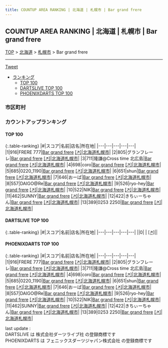 ```yaml
---
title: COUNTUP AREA RANKING | 北海道 | 札幌市 | Bar grand frere
---
```

## COUNTUP AREA RANKING | 北海道 | 札幌市 | Bar grand frere

[TOP](/darts/rank/) > [北海道](/darts/rank/北海道/) > [札幌市](/darts/rank/北海道/札幌市/) > Bar grand frere

___

<a href="https://twitter.com/share?ref_src=twsrc%5Etfw" data-text="COUNTUP AREA RANKING | 北海道札幌市Bar grand frere" class="twitter-share-button" data-hashtags="DARTSLIVE,PHOENIXDARTS,darts,ダーツ" data-show-count="false">Tweet</a>

* [ランキング](#カウントアップランキング)
    * [TOP 100](#top-100)
    * [DARTSLIVE TOP 100](#dartslive-top-100)
    * [PHOENIXDARTS TOP 100](#phoenixdarts-top-100)

### 市区町村

<ul>

</ul>

### カウントアップランキング

#### TOP 100



{:.table-ranking}
|#|スコア|名前|店名|所在地|
|---|---|---|---|---|
|1|916|<span class="rank-name-pd">FRERE 777</span>|<a href="/darts/rank/shops/47048.html">Bar grand frere</a> <a href="https://vs.phoenixdarts.com/jp/shop/shopDetailInfo/s_47048?s_seq=47048">[↗]</a>|<a href="/darts/rank/北海道/札幌市">北海道札幌市</a>|
|2|805|<span class="rank-name-pd">グランフレーレ</span>|<a href="/darts/rank/shops/47048.html">Bar grand frere</a> <a href="https://vs.phoenixdarts.com/jp/shop/shopDetailInfo/s_47048?s_seq=47048">[↗]</a>|<a href="/darts/rank/北海道/札幌市">北海道札幌市</a>|
|3|711|<span class="rank-name-pd">隆謙@Cross time 北広島</span>|<a href="/darts/rank/shops/47048.html">Bar grand frere</a> <a href="https://vs.phoenixdarts.com/jp/shop/shopDetailInfo/s_47048?s_seq=47048">[↗]</a>|<a href="/darts/rank/北海道/札幌市">北海道札幌市</a>|
|4|698|<span class="rank-name-pd">coro</span>|<a href="/darts/rank/shops/47048.html">Bar grand frere</a> <a href="https://vs.phoenixdarts.com/jp/shop/shopDetailInfo/s_47048?s_seq=47048">[↗]</a>|<a href="/darts/rank/北海道/札幌市">北海道札幌市</a>|
|5|685|<span class="rank-name-pd">0220_1190</span>|<a href="/darts/rank/shops/47048.html">Bar grand frere</a> <a href="https://vs.phoenixdarts.com/jp/shop/shopDetailInfo/s_47048?s_seq=47048">[↗]</a>|<a href="/darts/rank/北海道/札幌市">北海道札幌市</a>|
|6|651|<span class="rank-name-pd">shun</span>|<a href="/darts/rank/shops/47048.html">Bar grand frere</a> <a href="https://vs.phoenixdarts.com/jp/shop/shopDetailInfo/s_47048?s_seq=47048">[↗]</a>|<a href="/darts/rank/北海道/札幌市">北海道札幌市</a>|
|7|646|<span class="rank-name-pd">おーば</span>|<a href="/darts/rank/shops/47048.html">Bar grand frere</a> <a href="https://vs.phoenixdarts.com/jp/shop/shopDetailInfo/s_47048?s_seq=47048">[↗]</a>|<a href="/darts/rank/北海道/札幌市">北海道札幌市</a>|
|8|557|<span class="rank-name-pd">DAIGO@Re</span>|<a href="/darts/rank/shops/47048.html">Bar grand frere</a> <a href="https://vs.phoenixdarts.com/jp/shop/shopDetailInfo/s_47048?s_seq=47048">[↗]</a>|<a href="/darts/rank/北海道/札幌市">北海道札幌市</a>|
|9|526|<span class="rank-name-pd">ryo-hey</span>|<a href="/darts/rank/shops/47048.html">Bar grand frere</a> <a href="https://vs.phoenixdarts.com/jp/shop/shopDetailInfo/s_47048?s_seq=47048">[↗]</a>|<a href="/darts/rank/北海道/札幌市">北海道札幌市</a>|
|10|522|<span class="rank-name-pd">NIK</span>|<a href="/darts/rank/shops/47048.html">Bar grand frere</a> <a href="https://vs.phoenixdarts.com/jp/shop/shopDetailInfo/s_47048?s_seq=47048">[↗]</a>|<a href="/darts/rank/北海道/札幌市">北海道札幌市</a>|
|11|462|<span class="rank-name-pd">SUNNY</span>|<a href="/darts/rank/shops/47048.html">Bar grand frere</a> <a href="https://vs.phoenixdarts.com/jp/shop/shopDetailInfo/s_47048?s_seq=47048">[↗]</a>|<a href="/darts/rank/北海道/札幌市">北海道札幌市</a>|
|12|422|<span class="rank-name-pd">きちぃーちゃん</span>|<a href="/darts/rank/shops/47048.html">Bar grand frere</a> <a href="https://vs.phoenixdarts.com/jp/shop/shopDetailInfo/s_47048?s_seq=47048">[↗]</a>|<a href="/darts/rank/北海道/札幌市">北海道札幌市</a>|
|13|389|<span class="rank-name-pd">0253 2250</span>|<a href="/darts/rank/shops/47048.html">Bar grand frere</a> <a href="https://vs.phoenixdarts.com/jp/shop/shopDetailInfo/s_47048?s_seq=47048">[↗]</a>|<a href="/darts/rank/北海道/札幌市">北海道札幌市</a>|


#### DARTSLIVE TOP 100



{:.table-ranking}
|#|スコア|名前|店名|所在地|
|---|---|---|---|---|
||0|<span class="rank-name-dl"> </span>|<a href="/darts/rank/shops/.html"></a> <a href="">[↗]</a>|<a href="/darts/rank//"></a>|


#### PHOENIXDARTS TOP 100



{:.table-ranking}
|#|スコア|名前|店名|所在地|
|---|---|---|---|---|
|1|916|<span class="rank-name-pd">FRERE 777</span>|<a href="/darts/rank/shops/47048.html">Bar grand frere</a> <a href="https://vs.phoenixdarts.com/jp/shop/shopDetailInfo/s_47048?s_seq=47048">[↗]</a>|<a href="/darts/rank/北海道/札幌市">北海道札幌市</a>|
|2|805|<span class="rank-name-pd">グランフレーレ</span>|<a href="/darts/rank/shops/47048.html">Bar grand frere</a> <a href="https://vs.phoenixdarts.com/jp/shop/shopDetailInfo/s_47048?s_seq=47048">[↗]</a>|<a href="/darts/rank/北海道/札幌市">北海道札幌市</a>|
|3|711|<span class="rank-name-pd">隆謙@Cross time 北広島</span>|<a href="/darts/rank/shops/47048.html">Bar grand frere</a> <a href="https://vs.phoenixdarts.com/jp/shop/shopDetailInfo/s_47048?s_seq=47048">[↗]</a>|<a href="/darts/rank/北海道/札幌市">北海道札幌市</a>|
|4|698|<span class="rank-name-pd">coro</span>|<a href="/darts/rank/shops/47048.html">Bar grand frere</a> <a href="https://vs.phoenixdarts.com/jp/shop/shopDetailInfo/s_47048?s_seq=47048">[↗]</a>|<a href="/darts/rank/北海道/札幌市">北海道札幌市</a>|
|5|685|<span class="rank-name-pd">0220_1190</span>|<a href="/darts/rank/shops/47048.html">Bar grand frere</a> <a href="https://vs.phoenixdarts.com/jp/shop/shopDetailInfo/s_47048?s_seq=47048">[↗]</a>|<a href="/darts/rank/北海道/札幌市">北海道札幌市</a>|
|6|651|<span class="rank-name-pd">shun</span>|<a href="/darts/rank/shops/47048.html">Bar grand frere</a> <a href="https://vs.phoenixdarts.com/jp/shop/shopDetailInfo/s_47048?s_seq=47048">[↗]</a>|<a href="/darts/rank/北海道/札幌市">北海道札幌市</a>|
|7|646|<span class="rank-name-pd">おーば</span>|<a href="/darts/rank/shops/47048.html">Bar grand frere</a> <a href="https://vs.phoenixdarts.com/jp/shop/shopDetailInfo/s_47048?s_seq=47048">[↗]</a>|<a href="/darts/rank/北海道/札幌市">北海道札幌市</a>|
|8|557|<span class="rank-name-pd">DAIGO@Re</span>|<a href="/darts/rank/shops/47048.html">Bar grand frere</a> <a href="https://vs.phoenixdarts.com/jp/shop/shopDetailInfo/s_47048?s_seq=47048">[↗]</a>|<a href="/darts/rank/北海道/札幌市">北海道札幌市</a>|
|9|526|<span class="rank-name-pd">ryo-hey</span>|<a href="/darts/rank/shops/47048.html">Bar grand frere</a> <a href="https://vs.phoenixdarts.com/jp/shop/shopDetailInfo/s_47048?s_seq=47048">[↗]</a>|<a href="/darts/rank/北海道/札幌市">北海道札幌市</a>|
|10|522|<span class="rank-name-pd">NIK</span>|<a href="/darts/rank/shops/47048.html">Bar grand frere</a> <a href="https://vs.phoenixdarts.com/jp/shop/shopDetailInfo/s_47048?s_seq=47048">[↗]</a>|<a href="/darts/rank/北海道/札幌市">北海道札幌市</a>|
|11|462|<span class="rank-name-pd">SUNNY</span>|<a href="/darts/rank/shops/47048.html">Bar grand frere</a> <a href="https://vs.phoenixdarts.com/jp/shop/shopDetailInfo/s_47048?s_seq=47048">[↗]</a>|<a href="/darts/rank/北海道/札幌市">北海道札幌市</a>|
|12|422|<span class="rank-name-pd">きちぃーちゃん</span>|<a href="/darts/rank/shops/47048.html">Bar grand frere</a> <a href="https://vs.phoenixdarts.com/jp/shop/shopDetailInfo/s_47048?s_seq=47048">[↗]</a>|<a href="/darts/rank/北海道/札幌市">北海道札幌市</a>|
|13|389|<span class="rank-name-pd">0253 2250</span>|<a href="/darts/rank/shops/47048.html">Bar grand frere</a> <a href="https://vs.phoenixdarts.com/jp/shop/shopDetailInfo/s_47048?s_seq=47048">[↗]</a>|<a href="/darts/rank/北海道/札幌市">北海道札幌市</a>|


<div class="footer border-top border-gray-light mt-5 pt-3 text-right text-gray">
    last update : <span style="font-weight: italic" id="foot_last_modified"></span><br />
    DARTSLIVE は 株式会社ダーツライブ社 の登録商標です<br />
    PHOENIXDARTS は フェニックスダーツジャパン株式会社 の登録商標です<br />
</div>

<script src="https://cdnjs.cloudflare.com/ajax/libs/jquery.tablesorter/2.31.3/js/jquery.tablesorter.min.js" integrity="sha512-qzgd5cYSZcosqpzpn7zF2ZId8f/8CHmFKZ8j7mU4OUXTNRd5g+ZHBPsgKEwoqxCtdQvExE5LprwwPAgoicguNg==" crossorigin="anonymous" referrerpolicy="no-referrer"></script>
<link rel="stylesheet" href="https://cdnjs.cloudflare.com/ajax/libs/jquery.tablesorter/2.31.3/css/theme.default.min.css" integrity="sha512-wghhOJkjQX0Lh3NSWvNKeZ0ZpNn+SPVXX1Qyc9OCaogADktxrBiBdKGDoqVUOyhStvMBmJQ8ZdMHiR3wuEq8+w==" crossorigin="anonymous" referrerpolicy="no-referrer" />
<script>
$(function() {
    $(".table-ranking").tablesorter({sortList:[[0, 0]]});
    $("#foot_last_modified").text(formatDate(new Date(document.lastModified), 'yyyy-MM-dd HH:mm:ss'));
});
</script>

<script async src="https://platform.twitter.com/widgets.js" charset="utf-8"></script>